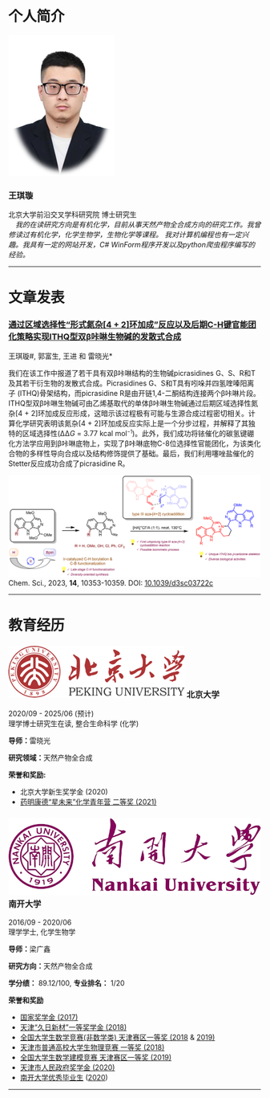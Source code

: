 <link rel="stylesheet" href="assets/css/style.css">

# 个人简介
<div class="resume-section-content">
    <div class="d-flex flex-column flex-md-row justify-content-between mb-3">
        <div class="flex-shrink-0">
            <img class="aboutme-profile" src="assets/img/profile.png" alt="profile.png">
        </div>
        <div class="flex-grow-1">
            <div class="bc-right">
                <h3>王琪璇</h3>
                <div class="subheading mb-3">
                    北京大学前沿交叉学科研究院 博士研究生
                </div>
                <div class="social-icons" id="sensitive-area" style="display: none;">
                    <style onload="load_sensitive()"></style>
                    <ul class="fa-ul">
                        <li>
                            <span class="fa-icon-wrap"><i class="fa fa-envelope fa-lg"></i></span> 邮箱: <a
                                target="_blank"
                                id="a_email"></a>
                        </li>
                        <li>
                            <span class="fa-icon-wrap"><i class="fab fa-weixin fa-lg"></i></span> 微信: <span
                                id="s_wechat"></span>
                        </li>
                        <li>
                            <span class="fa-icon-wrap"><i class="fa fa-mobile fa-lg"></i></span> 电话: <span
                                id="s_mobile"></span>
                        </li>
                        <li>
                            <span class="fa-icon-wrap"><i class="fa fa-earth fa-lg"></i></span> 网站: <a target="_blank"
                                                                                                       id="a_website"></a>
                        </li>
                    </ul>
                </div>
            </div>
        </div>
    </div>
    <em>&emsp;我的在读研究方向是有机化学，目前从事天然产物全合成方向的研究工作。我曾修读过有机化学，化学生物学，生物化学等课程。 我对计算机编程也有一定兴趣。我具有一定的网站开发，C#
        WinForm程序开发以及python爬虫程序编写的经验。</em>
</div>
<hr/>

# 文章发表
<div class="flex-grow-1">
    <a href="https://pubs.rsc.org/en/content/articlelanding/2023/sc/d3sc03722c" target="_blank"
       class="pub-title">
        <h3>通过区域选择性“形式氮杂[4 + 2]环加成”反应以及后期C-H键官能团化策略实现ITHQ型双β咔啉生物碱的发散式合成</h3>
    </a>
    <p>王琪璇#, 郭富生, 王进 和 雷晓光*</p>
    <p class="pub-paragraph">
        我们在该工作中报道了若干具有双β咔啉结构的生物碱picrasidines G、S、R和T及其若干衍生物的发散式合成。Picrasidines G、S和T具有吲哚并四氢喹嗪阳离子 (ITHQ)骨架结构，而picrasidine
        R是由开链1,4-二酮结构连接两个β咔啉片段。ITHQ型双β咔啉生物碱可由乙烯基取代的单体β咔啉生物碱通过后期区域选择性氮杂[4 + 2]环加成反应形成，这暗示该过程极有可能与生源合成过程密切相关。计算化学研究表明该氮杂[4
        + 2]环加成反应实际上是一个分步过程，并解释了其独特的区域选择性(ΔΔ<em>G</em> = 3.77 kcal mol<small><sup>−1</sup></small>)。此外，我们成功将铱催化的碳氢键硼化方法学应用到β咔啉底物上，实现了β咔啉底物C-8位选择性官能团化，为该类化合物的多样性导向合成以及结构修饰提供了基础。最后，我们利用噻唑盐催化的Stetter反应成功合成了picrasidine
        R。
    </p>
    <img src="assets/img/chemsci-d3sc03722c.png" alt="chemsci-d3sc03722c.png"
         class="graphical-abstract">
    <div class="cition">
                    <span>
                        <span class="pub-name">Chem. Sci.</span>, 2023, <b>14</b>, 10353-10359.
                    </span>
        DOI: <a href="https://pubs.rsc.org/en/content/articlelanding/2023/sc/d3sc03722c">10.1039/d3sc03722c</a>
    </div>
</div>
<hr/>

# 教育经历
<div class="resume-section-content">
    <div class="edu-section mb-3 mt-4">
        <div class="d-flex flex-column flex-md-row justify-content-between mb-3">
            <div class="flex-grow-1">
                <h3 class="mb-0"><img src="assets/img/pku.png" class="univ-logo" alt="pku.png"> 北京大学
                </h3>
            </div>
            <div class="flex-shrink-0">
                <span class="text-primary">2020/09 - 2025/06 (预计)</span>
            </div>
        </div>
        <div class="subheading mb-3">理学博士研究生在读, 整合生命科学 (化学)</div>
        <p><b>导师：</b>雷晓光</p>
        <p><b>研究领域：</b>天然产物全合成</p>
        <p><b>荣誉和奖励:</b></p>
        <ul class="fa-ul mb-0 ul-awards">
            <li>
                <span class="fa-li"><i class="fas fa-trophy text-warning"></i></span>
                北京大学新生奖学金 (2020)
            </li>
            <li>
                <span class="fa-li"><i class="fas fa-trophy text-warning"></i></span>
                <a href="assets/img/2nd%20Prize%20of%20WuXi%20AppTec%20Star%20Future%20Chemistry%20Youth%20Camp%20(2021).jpg"
                   target="_blank">药明康德“星未来”化学青年营 二等奖 (2021)</a>
            </li>
        </ul>
    </div>
    <div class="edu-section mb-3 mt-4">
        <div class="d-flex flex-column flex-md-row justify-content-between mb-3">
            <div class="flex-grow-1">
                <h3 class="mb-0"><img src="assets/img/nku.png" class="univ-logo" alt="nku.png"> 南开大学
                </h3>
            </div>
            <div class="flex-shrink-0">
                <span class="text-primary">2016/09 - 2020/06</span>
            </div>
        </div>
        <div class="subheading mb-3">理学学士, 化学生物学</div>
        <p><b>导师：</b>梁广鑫</p>
        <p><b>研究方向：</b>天然产物全合成</p>
        <p><b>学分绩：</b> 89.12/100, <b>专业排名：</b> 1/20</p>
        <p><b>荣誉和奖励</b></p>
        <ul class="fa-ul mb-0 ul-awards">
            <li>
                <span class="fa-li"><i class="fas fa-trophy text-warning"></i></span>
                <a href="assets/img/National%20Scholarship%20(2017).jpg" target="_blank">国家奖学金 (2017)</a>
            </li>
            <li>
                <span class="fa-li"><i class="fas fa-trophy text-warning"></i></span>
                <a href="assets/img/TIANJIN%20JIURI%20NEW%20MATERIALS%20CO.,%20LTD%201st%20Scholarship%20(2018).jpg"
                   target="_blank">天津“久日新材”一等奖学金 (2018)</a>
            </li>
            <li>
                <span class="fa-li"><i class="fas fa-trophy text-warning"></i></span>
                <a href="assets/img/1st%20Prize%20of%20Chinese%20Mathematics%20Competition%20in%20Tianjin%20Division%20(2018).jpg"
                   target="_blank">全国大学生数学竞赛(非数学类) 天津赛区一等奖 (2018</a>
                & <a
                    href="assets/img/1st%20Prize%20of%20Chinese%20Mathematics%20Competition%20in%20Tianjin%20Division%20(2019).jpg"
                    target="_blank">2019)</a>
            </li>
            <li>
                <span class="fa-li"><i class="fas fa-trophy text-warning"></i></span>
                <a href="assets/img/1st%20Prize%20of%20Tianjin%20Undergraduate%20Physics%20Competition%20(2018).jpg"
                   target="_blank">天津市普通高校大学生物理竞赛 一等奖 (2018)</a>
            </li>
            <li>
                <span class="fa-li"><i class="fas fa-trophy text-warning"></i></span>
                <a href="assets/img/1st%20Prize%20of%20Chinese%20Undergraduate%20Mathematical%20Contest%20in%20Modeling%20in%20Tianjin%20Division%20(2019).jpg"
                   target="_blank">全国大学生数学建模竞赛 天津赛区一等奖 (2019)</a>
            </li>
            <li>
                <span class="fa-li"><i class="fas fa-trophy text-warning"></i></span>
                <a href="javascript:void(0);" target="_blank">天津市人民政府奖学金 (2020)</a>
            </li>
            <li>
                <span class="fa-li"><i class="fas fa-trophy text-warning"></i></span>
                <a href="https://mp.weixin.qq.com/s/3UOCi1h8f8twPxSZi2gHGA" target="_blank">南开大学优秀毕业生</a> (<a
                    href="javascript:void(0);" target="_blank">2020</a>)
            </li>
        </ul>
    </div>
</div>
<hr/>
